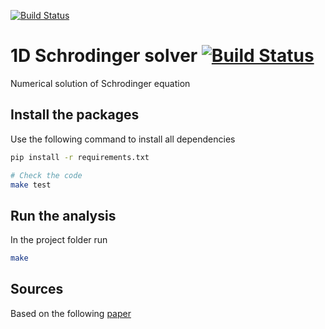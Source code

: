 [![Build Status](https://travis-ci.com/AlexAline/Schrodinger_solver.svg?branch=master)](https://travis-ci.com/AlexAline/Schrodinger_solver)

# 1D Schrodinger solver [![Build Status](https://travis-ci.com/AlexAline/Schrodinger_solver.svg?branch=master)](https://travis-ci.com/AlexAline/Schrodinger_solver)
Numerical solution of Schrodinger equation

## Install the packages
Use the following command to install all dependencies
```bash
pip install -r requirements.txt

# Check the code
make test
```

## Run the analysis
In the project folder run
```bash
make
```

## Sources
Based on the following [paper](https://pubs.acs.org/doi/pdf/10.1021/acs.jchemed.7b00003)

